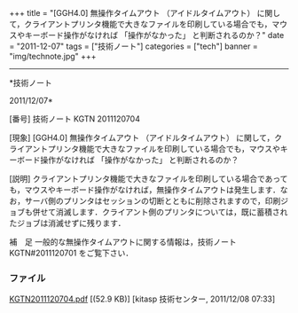 ﻿+++
title = "[GGH4.0] 無操作タイムアウト （アイドルタイムアウト） に関して，クライアントプリンタ機能で大きなファイルを印刷している場合でも，マウスやキーボード操作がなければ 「操作がなかった」 と判断されるのか？"
date = "2011-12-07"
tags = ["技術ノート"]
categories = ["tech"]
banner = "img/technote.jpg"
+++

-----------------------------------------------------------------------------------------------------------------------------

*技術ノート

2011/12/07*


[番号]
技術ノート KGTN 2011120704

[現象]
[GGH4.0] 無操作タイムアウト （アイドルタイムアウト）
に関して，クライアントプリンタ機能で大きなファイルを印刷している場合でも，マウスやキーボード操作がなければ
「操作がなかった」 と判断されるのか？

[説明]
クライアントプリンタ機能で大きなファイルを印刷している場合であっても，マウスやキーボード操作がなければ，無操作タイムアウトは発生します．なお，サーバ側のプリンタはセッションの切断とともに削除されますので，印刷ジョブも併せて消滅します．クライアント側のプリンタについては，既に蓄積されたジョブは消滅せずに残ります．

補　足
一般的な無操作タイムアウトに関する情報は，技術ノート KGTN#2011120701
をご覧下さい．


### ファイル

 
 


[KGTN2011120704.pdf](http://techreport.kitasp.net/attachments/download/731/KGTN2011120704.pdf)
 [(52.9 KB)] [kitasp 技術センター, 2011/12/08
07:33]


 


 

